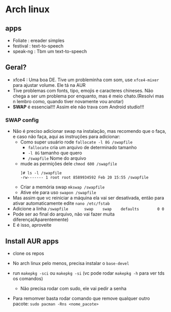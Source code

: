 # Arch linux

## apps

- Foliate : ereader simples
- festival : text-to-speech 
- speak-ng : Tbm um text-to-speech

## Geral?

- xfce4 : Uma boa DE. Tive um probleminha com som, use `xfce4-mixer` para ajustar volume. Ele tá na AUR
- Tive problemas com fonts, tipo, emojis e caracteres chineses. Não chega a ser um problema por enquanto, mas é meio chato.(Resolvi mas n lembro como, quando tiver novamente vou anotar)
- **SWAP** é essencial!!! Assim ele não trava com Android studio!!!

### SWAP config

- Não é preciso adicionar swap na instalação, mas recomendo que o faça, e caso não faça, aqui as instruções para adicionar:
    - Como super usuário rode `fallocate -l 8G /swapfile` 
        - `fallocate` cria um arquivo de determinado tamanho
        - `-l 8G` tamanho que quero
        - `/swapfile` Nome do arquivo 
    - mude as permições dele ` chmod 600 /swapfile `
        ``` 
        ]# ls -l /swapfile 
        -rw------- 1 root root 8589934592 Feb 20 15:55 /swapfile
        ```
    - Criar a memória swap `mkswap /swapfile`
    - Ative ele para uso `swapon /swapfile `
- Mas assim que vc reiniciar a máquina ela vai ser desativada, então para ativar automaticamente edite `nano /etc/fstab `
- Adicione a linha `/swapfile       swap    swap    defaults        0 0`
- Pode ser ao final do arquivo, não vai fazer muita diferença(Aparentemente)
- E é isso, aproveite

## Install AUR apps

- clone os repos
- No arch linux pelo menos, precisa instalar o `base-devel` 
- run `makepkg -sci` ou `makepkg -si` (vc pode rodar `makepkg -h` para ver tds os comandos)
    - Não precisa rodar com sudo, ele vai pedir a senha 

- Para remomver basta rodar comando que remove qualquer outro pacote: `sudo pacman -Rns <nome_pacote>` 
